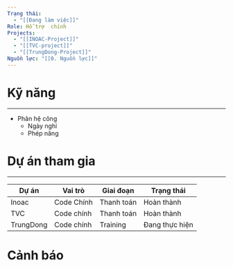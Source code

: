 ```yaml
---
Trạng thái:
  - "[[Đang làm việc]]"
Role: Hỗ trợ  chính
Projects:
  - "[[INOAC-Project]]"
  - "[[TVC-project]]"
  - "[[TrungDong-Project]]"
Nguồn lực: "[[0. Nguồn lực]]"
---
```


# Kỹ năng
---
- Phân hệ công
	- Ngày nghỉ
	- Phép năng


# Dự án tham gia
---

| Dự án     | Vai trò    | Giai đoạn  | Trạng thái     |
| --------- | ---------- | ---------- | -------------- |
| Inoac     | Code Chính | Thanh toán | Hoàn thành     |
| TVC       | Code chính | Thanh toán | Hoàn thành     |
| TrungDong | Code chính | Training   | Đang thực hiện |
# Cảnh báo
